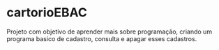 # cartorioEBAC
Projeto com objetivo de aprender mais sobre programação, criando um programa basico de cadastro, consulta e apagar esses cadastros.
